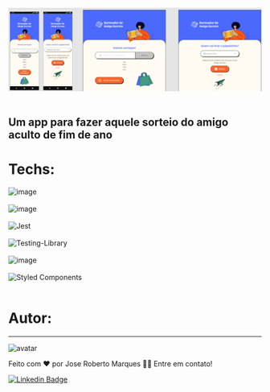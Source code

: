 <br />
  <p align="center">
    <img src="github\Untitled.png">
       <br />
    <br />
  </p>
 
  ## Um app para fazer aquele sorteio do amigo aculto de fim de ano

  # Techs:

   ![image](https://img.shields.io/badge/React-20232A?style=for-the-badge&logo=react&logoColor=61DAFB) <br /><br />
   ![image](https://img.shields.io/badge/TypeScript-007ACC?style=for-the-badge&logo=typescript&logoColor=white) <br /><br />
   ![Jest](https://img.shields.io/badge/-jest-%23C21325?style=for-the-badge&logo=jest&logoColor=white) <br /><br />
   ![Testing-Library](https://img.shields.io/badge/-TestingLibrary-%23E33332?style=for-the-badge&logo=testing-library&logoColor=white) <br /><br />
   ![image](https://img.shields.io/badge/React_Router-CA4245?style=for-the-badge&logo=react-router&logoColor=white) <br /><br />
   ![Styled Components](https://img.shields.io/badge/styled--components-DB7093?style=for-the-badge&logo=styled-components&logoColor=white) <br /><br />


# Autor:
---
![avatar](https://images.weserv.nl/?url=avatars.githubusercontent.com/u/103078485?v=4&h=100&w=100&fit=cover&mask=circle&maxage=7d
)
 <br />


Feito com ❤️ por Jose Roberto Marques 👋🏽 Entre em contato!

[![Linkedin Badge](https://img.shields.io/badge/-Jose%20Roberto-blue?style=flat-square&logo=Linkedin&logoColor=white&link=https://www.linkedin.com/in/tgmarinho/)](https://www.linkedin.com/in/jos%c3%a9-roberto-marques-de-s%c3%a1-62a57023b/)
